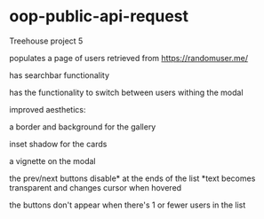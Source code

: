 # oop-public-api-request

Treehouse project 5

populates a page of users retrieved from https://randomuser.me/

has searchbar functionality

has the functionality to switch between users withing the modal

improved aesthetics:

a border and background for the gallery

inset shadow for the cards

a vignette on the modal

the prev/next buttons disable* at the ends of the list
*text becomes transparent and changes cursor when hovered

the buttons don't appear when there's 1 or fewer users in the list


